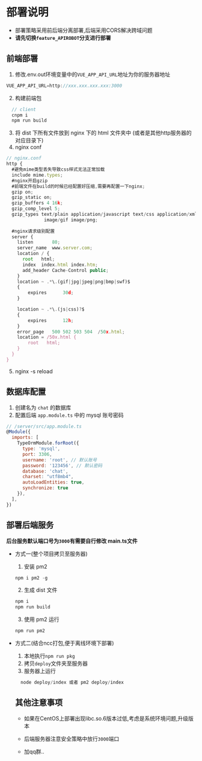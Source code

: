# 部署说明
- 部署策略采用前后端分离部署,后端采用CORS解决跨域问题
- **请先切换`feature_APIROBOT`分支进行部署**

## 前端部署
1. 修改.env.out环境变量中的`VUE_APP_API_URL`地址为你的服务器地址
  ```js
  VUE_APP_API_URL=http://xxx.xxx.xxx.xxx:3000
  ```
2. 构建前端包
```js
  // client
  cnpm i
  npm run build
```
3. 将 dist 下所有文件放到 nginx 下的 html 文件夹中 (或者是其他http服务器的对应目录下)
4. nginx conf
```js
// nginx.conf
http {
  #避免mime类型丢失导致css样式无法正常加载
  include mime.types;
  #nginx开启gzip
  #前端文件在build的时候已经配置好压缩,需要再配置一下nginx;
  gzip on; 
  gzip_static on;
  gzip_buffers 4 16k;
  gzip_comp_level 5;
  gzip_types text/plain application/javascript text/css application/xml text/javascript application/x-httpd-php image/jpeg 
              image/gif image/png;
  
  #nginx请求级别配置
  server {
    listen       80;
    server_name  www.server.com;
    location / {
      root   html;
      index  index.html index.htm;
      add_header Cache-Control public;
    }
    location ~ .*\.(gif|jpg|jpeg|png|bmp|swf)$
    {
        expires      30d;
    }

    location ~ .*\.(js|css)?$
    {
        expires      12h;
    }
    error_page   500 502 503 504  /50x.html;
    location = /50x.html {
        root   html;
    }
  }  
}
```
5. nginx -s reload

## 数据库配置
1. 创建名为 `chat` 的数据库
2. 配置后端 `app.module.ts` 中的 mysql 账号密码
```js
// /server/src/app.module.ts
@Module({
  imports: [
    TypeOrmModule.forRoot({
      type: 'mysql',
      port: 3306,
      username: 'root', // 默认账号
      password: '123456', // 默认密码
      database: 'chat',
      charset: "utf8mb4",
      autoLoadEntities: true,
      synchronize: true
    }),
  ],
})
```

## 部署后端服务

**后台服务默认端口号为`3000`有需要自行修改 main.ts文件**
- 方式一(整个项目拷贝至服务器)
  1. 安装 pm2
  ```js
  npm i pm2 -g
  ```
  2. 生成 dist 文件
  ```js
  npm i
  npm run build
  ```
  3. 使用 pm2 运行
  ```js
  npm run pm2
  ```
- 方式二(结合ncc打包,便于离线环境下部署)
  1. 本地执行`npm run pkg`
  2. 拷贝`deploy`文件夹至服务器
  3. 服务器上运行
  ```js
    node deploy/index 或者 pm2 deploy/index
  ```

  ## 其他注意事项

  - 如果在CentOS上部署出现libc.so.6版本过低,考虑是系统环境问题,升级版本

  - 后端服务器注意安全策略中放行`3000`端口

  - 加qq群..